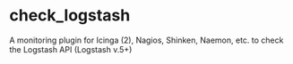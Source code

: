 # check_logstash
A monitoring plugin for Icinga (2), Nagios, Shinken, Naemon, etc. to check the Logstash API (Logstash v.5+)
